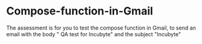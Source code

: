 # Compose-function-in-Gmail
The assessment is for you to test the compose function in Gmail, to send an email with the body " QA test for Incubyte" and the subject "Incubyte"
